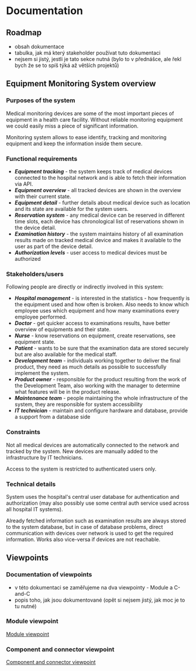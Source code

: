 # Documentation #
## Roadmap ##
- obsah dokumentace
- tabulka, jak má který stakeholder používat tuto dokumentaci
- nejsem si jistý, jestli je tato sekce nutná (bylo to v přednášce, ale řekl bych že se to spíš týká až větších projektů)

## Equipment Monitoring System overview ##
### Purposes of the system ###
Medical monitoring devices are some of the most important  pieces of equipment in a health  care  facility. Without  reliable monitoring equipment  we  could  easily miss a piece of significant  information.

Monitoring system allows to ease  identify, tracking and monitoring equipment and keep  the  information  inside  them  secure.
### Functional requirements ###
- ***Equipment tracking*** - the system keeps track of medical devices connected to the hospital network and is able to fetch their information via API.
- ***Equipment overview*** - all tracked devices are shown in the overview with their current state.
-  ***Equipment detail*** - further details about medical device such as location and its state are available for the system users.
- ***Reservation system*** - any medical device can be reserved in different time slots, each device has chronological list of reservations shown in the device detail.
- ***Examination history*** - the system maintains history of all examination results made on tracked medical device and makes it available to the user as part of the device detail.
 - ***Authorization levels*** - user access to medical devices must be authorized
 
### Stakeholders/users ###
Following people are directly or indirectly involved in this system:

 - ***Hospital management*** - is  interested in the  statistics - how  frequently  is  the  equipment  used and how  often  is  broken. Also needs to know  which  employee  uses  which  equipment and how  many 
   examinations  every  employee  performed.
 - ***Doctor*** - get quicker  access to examinations  results, have  better  overview of equipments and their state.
 - ***Nurse*** - know  reservations on equipment, create  reservations, see  equipment state.
 - ***Patient*** - wants to be  sure  that  the  examination  data are stored  securely  but are also  available  for  the  medical  staff.
- ***Development team***  - individuals  working  together to deliver  the  final  product, they  need as much  details as possible to successfully  implement  the  system.
- ***Product owner*** - responsible  for  the  product  resulting  from  the  work of  the  Development Team, also  working  with  the  manager to determine  what  features  will  be in the  product  release.
- ***Maintenance team*** - people  maintaining  the  whole  infrastructure of the  system, they are responsible  for  system  accessibility
- ***IT technician*** -  maintain and configure  hardware and database, provide a support  from a database  side

### Constraints ###
Not all medical devices are automatically connected to the network and tracked by the system. New devices are manually added to the infrastructure by IT technicians.

Access to the system is restricted to authenticated users only.

### Technical details ###
System uses the hospital's central user database for authentication and authorization (may also possibly use some central auth service used across all hospital IT systems).

Already fetched information such as examination results are always stored to the system database, but in case of database problems, direct communication with devices over network is used to get the required information. Works also vice-versa if devices are not reachable.

## Viewpoints ##
### Documentation of viewpoints ###
- v této dokumentaci se zaměřujeme na dva viewpointy - Module a C-and-C
- popis toho, jak jsou dokumentované (opět si nejsem jistý, jak moc je to tu nutné)

### Module viewpoint ###
[Module viewpoint](viewpoints/moduleViewpoint.md)

### Component and connector viewpoint ###
[Component and connector viewpoint](viewpoints/cacViewpoint.md)